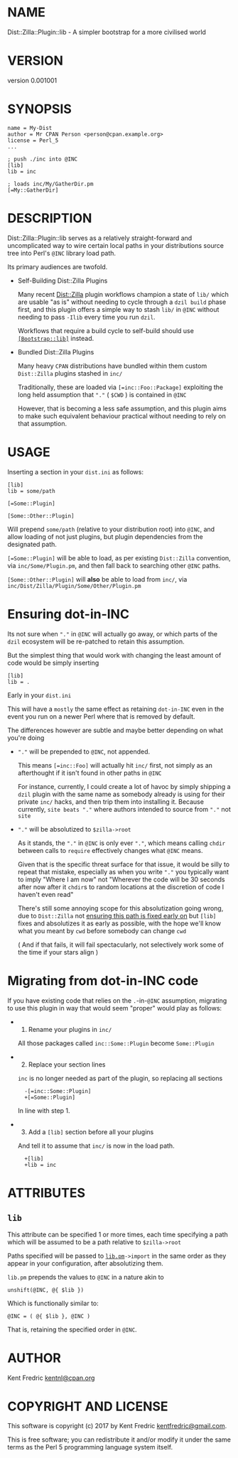 # NAME

Dist::Zilla::Plugin::lib - A simpler bootstrap for a more civilised world

# VERSION

version 0.001001

# SYNOPSIS

    name = My-Dist
    author = Mr CPAN Person <person@cpan.example.org>
    license = Perl_5
    ...

    ; push ./inc into @INC
    [lib]
    lib = inc

    ; loads inc/My/GatherDir.pm
    [=My::GatherDir]

# DESCRIPTION

Dist::Zilla::Plugin::lib serves as a relatively straight-forward and
uncomplicated way to wire certain local paths in your distributions
source tree into Perl's `@INC` library load path.

Its primary audiences are twofold.

- Self-Building Dist::Zilla Plugins

    Many recent [Dist::Zilla](https://metacpan.org/pod/Dist::Zilla) plugin workflows champion a
    state of `lib/` which are usable "as is" without needing to cycle
    through a `dzil build` phase first, and this plugin offers a simple
    way to stash `lib/` in `@INC` without needing to pass `-Ilib` every
    time you run `dzil`.

    Workflows that require a build cycle to self-build should use
    [`[Bootstrap::lib]`](https://metacpan.org/pod/Dist::Zilla::Plugin::Bootstrap::lib) instead.

- Bundled Dist::Zilla Plugins

    Many heavy `CPAN` distributions have bundled within them custom `Dist::Zilla`
    plugins stashed in `inc/`

    Traditionally, these are loaded via `[=inc::Foo::Package]` exploiting
    the long held assumption that `"."` ( `$CWD` ) is contained in `@INC`

    However, that is becoming a less safe assumption, and this plugin
    aims to make such equivalent behaviour practical without needing to rely
    on that assumption.

# USAGE

Inserting a section in your `dist.ini` as follows:

    [lib]
    lib = some/path

    [=Some::Plugin]

    [Some::Other::Plugin]

Will prepend `some/path` (relative to your distribution root) into
`@INC`, and allow loading of not just plugins, but plugin dependencies
from the designated path.

`[=Some::Plugin]` will be able to load, as per existing `Dist::Zilla` convention,
via `inc/Some/Plugin.pm`, and then fall back to searching other `@INC` paths.

`[Some::Other::Plugin]` will **also** be able to load from `inc/`,
via `inc/Dist/Zilla/Plugin/Some/Other/Plugin.pm`

# Ensuring dot-in-INC

Its not sure when `"."` in `@INC` will actually go away, or which parts of the `dzil`
ecosystem will be re-patched to retain this assumption.

But the simplest thing that would work with changing the least amount of code would be
simply inserting

    [lib]
    lib = .

Early in your `dist.ini`

This will have a `mostly` the same effect as retaining `dot-in-INC` even in the
event you run on a newer Perl where that is removed by default.

The differences however are subtle and maybe better depending on what you're doing

- `"."` will be prepended to `@INC`, not appended.

    This means `[=inc::Foo]` will actually hit `inc/` first, not simply as an afterthought
    if it isn't found in other paths in `@INC`

    For instance, currently, I could create a lot of havoc by simply shipping a `dzil` plugin with
    the same name as somebody already is using for their private `inc/` hacks, and then trip them
    into installing it. Because currently, `site beats "."` where authors intended to source
    from `"."` not `site`

- `"."` will be absolutized to `$zilla->root`

    As it stands, the `"."` in `@INC` is only ever `"."`, which means calling
    `chdir` between calls to `require` effectively changes what `@INC` means.

    Given that is the specific threat surface for that issue, it would be silly
    to repeat that mistake, especially as when you write `"."` you typically want to
    imply "Where I am now" not "Wherever the code will be 30 seconds after now after
    it `chdir`s to random locations at the discretion of code I haven't even read"

    There's still some annoying scope for this absolutization going wrong,
    due to `Dist::Zilla` not [ensuring this path is fixed early on](https://github.com/rjbs/Dist-Zilla/issues/579)
    but `[lib]` fixes and absolutizes it as early as possible,
    with the hope we'll know what you meant by `cwd` before somebody can change `cwd`

    ( And if that fails, it will fail spectacularly, not selectively work some of the
    time if your stars align )

# Migrating from dot-in-INC code

If you have existing code that relies on the `.`-in-`@INC` assumption,
migrating to use this plugin in way that would seem "proper" would play as follows:

- 1. Rename your plugins in `inc/`

    All those packages called `inc::Some::Plugin` become
    `Some::Plugin`

- 2. Replace your section lines

    `inc` is no longer needed as part of the plugin, so
    replacing all sections

        -[=inc::Some::Plugin]
        +[=Some::Plugin]

    In line with step 1.

- 3. Add a `[lib]` section before all your plugins

    And tell it to assume that `inc/` is now in the load path.

        +[lib]
        +lib = inc

# ATTRIBUTES

## `lib`

This attribute can be specified 1 or more times, each time specifying
a path which will be assumed to be a path relative to `$zilla->root`

Paths specified will be passed to [`lib.pm`](https://metacpan.org/pod/lib)`->import` in the
same order as they appear in your configuration, after absolutizing them.

`lib.pm` prepends the values to `@INC` in a nature akin to

    unshift(@INC, @{ $lib })

Which is functionally similar to:

    @INC = ( @{ $lib }, @INC )

That is, retaining the specified order in ` @INC `.

# AUTHOR

Kent Fredric <kentnl@cpan.org>

# COPYRIGHT AND LICENSE

This software is copyright (c) 2017 by Kent Fredric <kentfredric@gmail.com>.

This is free software; you can redistribute it and/or modify it under
the same terms as the Perl 5 programming language system itself.
